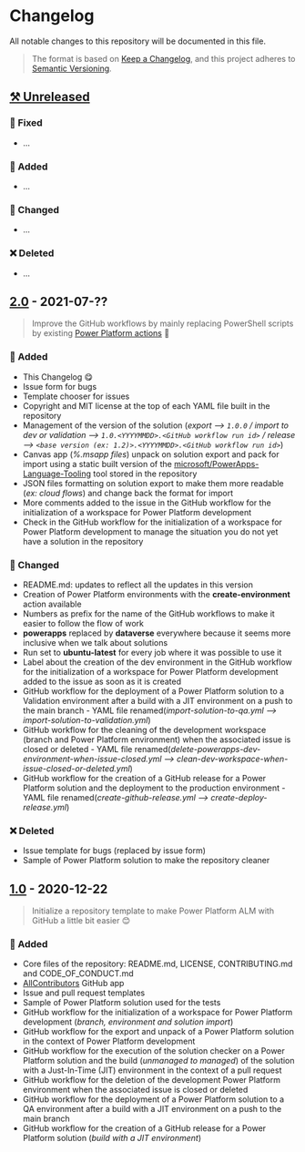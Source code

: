 # Changelog

All notable changes to this repository will be documented in this file.

> The format is based on [Keep a Changelog](https://keepachangelog.com/en/), and this project adheres to [Semantic Versioning](https://semver.org/spec/v2.0.0.html).

## [⚒ Unreleased]

### 🔨 Fixed

- ...

### 🚀 Added

- ...

### 🤖 Changed

- ...

### ❌ Deleted

- ...

## [2.0] - 2021-07-??

> Improve the GitHub workflows by mainly replacing PowerShell scripts by existing [Power Platform actions](https://github.com/microsoft/powerplatform-actions) 🤩

### 🚀 Added

- This Changelog 😋
- Issue form for bugs
- Template chooser for issues
- Copyright and MIT license at the top of each YAML file built in the repository
- Management of the version of the solution (*export --> `1.0.0` / import to dev or validation --> `1.0.<YYYYMMDD>.<GitHub workflow run id>` / release --> `<base version (ex: 1.2)>.<YYYYMMDD>.<GitHub workflow run id>`*)
- Canvas app (*%.msapp files*) unpack on solution export and pack for import using a static built version of the [microsoft/PowerApps-Language-Tooling](https://github.com/microsoft/PowerApps-Language-Tooling) tool stored in the repository
- JSON files formatting on solution export to make them more readable (*ex: cloud flows*) and change back the format for import
- More comments added to the issue in the GitHub workflow for the initialization of a workspace for Power Platform development
- Check in the GitHub workflow for the initialization of a workspace for Power Platform development to manage the situation you do not yet have a solution in the repository

### 🤖 Changed

- README.md: updates to reflect all the updates in this version
- Creation of Power Platform environments with the **create-environment** action available
- Numbers as prefix for the name of the GitHub workflows to make it easier to follow the flow of work
- **powerapps** replaced by **dataverse** everywhere because it seems more inclusive when we talk about solutions
- Run set to **ubuntu-latest** for every job where it was possible to use it
- Label about the creation of the dev environment in the GitHub workflow for the initialization of a workspace for Power Platform development added to the issue as soon as it is created
- GitHub workflow for the deployment of a Power Platform solution to a Validation environment after a build with a JIT environment on a push to the main branch - YAML file renamed(*import-solution-to-qa.yml --> import-solution-to-validation.yml*)
- GitHub workflow for the cleaning of the development workspace (branch and Power Platform environment) when the associated issue is closed or deleted - YAML file renamed(*delete-powerapps-dev-environment-when-issue-closed.yml --> clean-dev-workspace-when-issue-closed-or-deleted.yml*)
- GitHub workflow for the creation of a GitHub release for a Power Platform solution and the deployment to the production environment - YAML file renamed(*create-github-release.yml --> create-deploy-release.yml*)

### ❌ Deleted

- Issue template for bugs (replaced by issue form)
- Sample of Power Platform solution to make the repository cleaner

## [1.0] - 2020-12-22

> Initialize a repository template to make Power Platform ALM with GitHub a little bit easier 😊

### 🚀 Added

- Core files of the repository: README.md, LICENSE, CONTRIBUTING.md and CODE_OF_CONDUCT.md
- [AllContributors](https://allcontributors.org/) GitHub app
- Issue and pull request templates
- Sample of Power Platform solution used for the tests
- GitHub workflow for the initialization of a workspace for Power Platform development (*branch, environment and solution import*)
- GitHub workflow for the export and unpack of a Power Platform solution in the context of Power Platform development
- GitHub workflow for the execution of the solution checker on a Power Platform solution and the build (*unmanaged to managed*) of the solution with a Just-In-Time (JIT) environment in the context of a pull request
- GitHub workflow for the deletion of the development Power Platform environment when the associated issue is closed or deleted
- GitHub workflow for the deployment of a Power Platform solution to a QA environment after a build with a JIT environment on a push to the main branch
- GitHub workflow for the creation of a GitHub release for a Power Platform solution (*build with a JIT environment*)

[⚒ Unreleased]: https://github.com/rpothin/PowerPlatform-ALM-With-GitHub-Template/compare/v2.0...HEAD
[2.0]: https://github.com/rpothin/PowerPlatform-ALM-With-GitHub-Template/compare/v1.0...HEAD
[1.0]: https://github.com/rpothin/PowerPlatform-ALM-With-GitHub-Template/releases/tag/v1.0